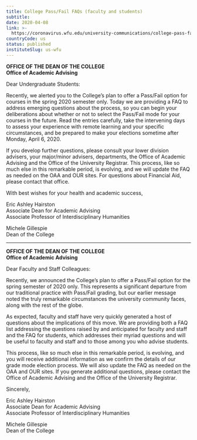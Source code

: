 ```yaml
---
title: College Pass/Fail FAQs (faculty and students)
subtitle: 
date: 2020-04-08
link: >-
  https://coronavirus.wfu.edu/university-communications/college-pass-fail-faqs-faculty-and-students/
countryCode: us
status: published
instituteSlug: us-wfu
---
```

**OFFICE OF THE DEAN OF THE COLLEGE  
Office of Academic Advising**

Dear Undergraduate Students:

Recently, we alerted you to the College’s plan to offer a Pass/Fail option for courses in the spring 2020 semester only. Today we are providing a FAQ to address emerging questions about the process, so you can begin your deliberations about whether or not to select the Pass/Fail mode for your courses in the future. Read the entries carefully, take the intervening days to assess your experience with remote learning and your specific circumstances, and be prepared to make your elections sometime after Monday, April 6, 2020.

If you develop further questions, please consult your lower division advisers, your major/minor advisers, departments, the Office of Academic Advising and the Office of the University Registrar. This process, like so much else in this remarkable period, is evolving, and we will update the FAQ as needed on the OAA and OUR sites. For questions about Financial Aid, please contact that office.

With best wishes for your health and academic success,

Eric Ashley Hairston  
Associate Dean for Academic Advising  
Associate Professor of Interdisciplinary Humanities

Michele Gillespie  
Dean of the College 

* * *

**OFFICE OF THE DEAN OF THE COLLEGE  
Office of Academic Advising**

Dear Faculty and Staff Colleagues:

Recently, we announced the College’s plan to offer a Pass/Fail option for the spring semester of 2020 only. This represents a significant departure from our traditional practice with Pass/Fail grading, but our earlier message noted the truly remarkable circumstances the university community faces, along with the rest of the globe.

As expected, faculty and staff have very quickly generated a host of questions about the implications of this move. We are providing both a FAQ list addressing the questions raised by and anticipated for faculty and staff and the FAQ for students, which addresses their myriad questions and will be useful to faculty and staff and to those among you who advise students. 

This process, like so much else in this remarkable period, is evolving, and you will receive additional information as we confirm the details of our grade mode election process. We will also update the FAQ as needed on the OAA and OUR sites. If you generate additional questions, please contact the Office of Academic Advising and the Office of the University Registrar. 

Sincerely,

Eric Ashley Hairston  
Associate Dean for Academic Advising  
Associate Professor of Interdisciplinary Humanities

Michele Gillespie  
Dean of the College
